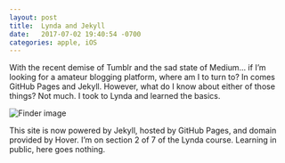 ```yaml
---
layout: post
title:  Lynda and Jekyll
date:   2017-07-02 19:40:54 -0700
categories: apple, iOS
---
```

With the recent demise of Tumblr and the sad state of Medium… if I’m looking for a amateur blogging platform, where am I to turn to? In comes GitHub Pages and Jekyll. However, what do I know about either of those things? Not much. I took to Lynda and learned the basics. 

![Finder image]({{site.baseurl}}/images/lynda_and_jekyll_finder_image.jpg)

This site is now powered by Jekyll, hosted by GitHub Pages, and domain provided by Hover. I’m on section 2 of 7 of the Lynda course. Learning in public, here goes nothing. 